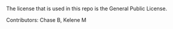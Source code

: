 The license that is used in this repo is the General Public License. 

Contributors: Chase B, Kelene M
